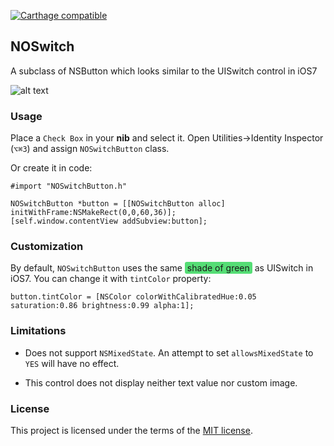 [![Carthage compatible](https://img.shields.io/badge/Carthage-compatible-4BC51D.svg?style=flat)](https://github.com/Carthage/Carthage)

## NOSwitch

A subclass of NSButton which looks similar to the UISwitch control in iOS7

![alt text](http://i.imgur.com/18RooVw.jpg "NOSwitch demo")

### Usage

Place a `Check Box` in your **nib** and select it. Open Utilities→Identity Inspector (`⌥⌘3`) and assign `NOSwitchButton` class.

Or create it in code:

```obj-c
#import "NOSwitchButton.h"

NOSwitchButton *button = [[NOSwitchButton alloc] initWithFrame:NSMakeRect(0,0,60,36)];
[self.window.contentView addSubview:button];
```

### Customization

By default, `NOSwitchButton` uses the same <span style="background-color:#55DD75;padding:1px 4px;border-radius:3px;">shade of green</span> as UISwitch in iOS7. You can change it with `tintColor` property:

```obj-c
button.tintColor = [NSColor colorWithCalibratedHue:0.05 saturation:0.86 brightness:0.99 alpha:1];
```

### Limitations

* Does not support `NSMixedState`. An attempt to set `allowsMixedState` to `YES` will have no effect.

* This control does not display neither text value nor custom image.

### License

This project is licensed under the terms of the [MIT license](http://memega.mit-license.org/).
